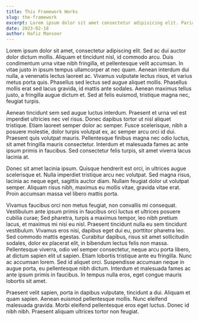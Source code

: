```yaml
---
title: This Framework Works
slug: the-framework
excerpt: Lorem ipsum dolor sit amet consectetur adipisicing elit. Pariatur expedita ab rerum amet, quasi doloremque. Eius velit laborum officia dolores vel aut, cupiditate atque architecto et quod. Ratione, autem praesentium?
date: 2023-02-18
author: Hafiz Mansoor
---
```


Lorem ipsum dolor sit amet, consectetur adipiscing elit. Sed ac dui auctor dolor dictum mollis. Aliquam et tincidunt nisl, id commodo arcu. Duis condimentum urna vitae nibh fringilla, et pellentesque velit accumsan. In vitae justo in ipsum tempus ullamcorper at nec quam. Aenean interdum dui nulla, a venenatis lectus laoreet ac. Vivamus vulputate lectus risus, et varius metus porta quis. Phasellus sed lectus sed augue aliquet mollis. Phasellus mollis erat sed lacus gravida, id mattis ante sodales. Aenean maximus tellus justo, a fringilla augue dictum et. Sed at felis euismod, tristique magna nec, feugiat turpis.

Aenean tincidunt sem sed augue luctus interdum. Praesent et urna vel est imperdiet ultricies nec vel risus. Donec dapibus tortor ut nisl aliquet tristique. Etiam laoreet semper dolor ac semper. Fusce scelerisque, nibh a posuere molestie, dolor turpis volutpat ex, ac semper arcu orci id dui. Praesent quis volutpat mauris. Pellentesque finibus magna nec odio luctus, sit amet fringilla mauris consectetur. Interdum et malesuada fames ac ante ipsum primis in faucibus. Sed consectetur felis turpis, sit amet viverra lacus lacinia at.

Donec sit amet lacinia ipsum. Quisque hendrerit est orci, in ultrices augue scelerisque et. Nulla imperdiet tristique arcu nec volutpat. Sed magna risus, lacinia ac neque eget, sagittis auctor diam. Nullam feugiat dolor ut volutpat semper. Aliquam risus nibh, maximus eu mollis vitae, gravida vitae erat. Proin accumsan massa vel libero mattis porta.

Vivamus faucibus orci non metus feugiat, non convallis mi consequat. Vestibulum ante ipsum primis in faucibus orci luctus et ultrices posuere cubilia curae; Sed pharetra, turpis a maximus tempor, leo nibh pretium lacus, et maximus mi nisi eu nisl. Praesent tincidunt nulla eu sem tincidunt vestibulum. Vivamus eros nisi, dapibus eget dui eu, porttitor pharetra leo. Sed commodo mattis egestas. Curabitur dapibus, risus sit amet sollicitudin sodales, dolor ex placerat elit, in bibendum lectus felis non massa. Pellentesque viverra, odio vel semper consectetur, neque arcu porta libero, at dictum sapien elit ut sapien. Etiam lobortis tristique ante eu fringilla. Nunc ac accumsan lorem. Sed id aliquet orci. Suspendisse accumsan neque in augue porta, eu pellentesque nibh dictum. Interdum et malesuada fames ac ante ipsum primis in faucibus. In tempus nulla eros, eget congue mauris lobortis sit amet.

Praesent velit sapien, porta in dapibus vulputate, tincidunt a dui. Aliquam et quam sapien. Aenean euismod pellentesque mollis. Nunc eleifend malesuada gravida. Morbi eleifend pellentesque eros eget luctus. Donec id nibh nibh. Praesent aliquam ultrices tortor non feugiat.
